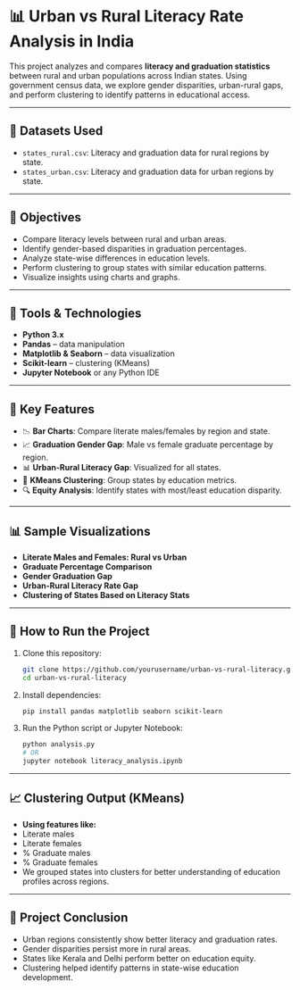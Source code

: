 # 📊 Urban vs Rural Literacy Rate Analysis in India

This project analyzes and compares **literacy and graduation statistics** between rural and urban populations across Indian states. Using government census data, we explore gender disparities, urban-rural gaps, and perform clustering to identify patterns in educational access.

---

## 📁 Datasets Used

- `states_rural.csv`: Literacy and graduation data for rural regions by state.
- `states_urban.csv`: Literacy and graduation data for urban regions by state.

---

## 🎯 Objectives

- Compare literacy levels between rural and urban areas.
- Identify gender-based disparities in graduation percentages.
- Analyze state-wise differences in education levels.
- Perform clustering to group states with similar education patterns.
- Visualize insights using charts and graphs.

---

## 🔧 Tools & Technologies

- **Python 3.x**
- **Pandas** – data manipulation
- **Matplotlib & Seaborn** – data visualization
- **Scikit-learn** – clustering (KMeans)
- **Jupyter Notebook** or any Python IDE

---

## 📌 Key Features

- 📉 **Bar Charts**: Compare literate males/females by region and state.
- 📈 **Graduation Gender Gap**: Male vs female graduate percentage by region.
- 📊 **Urban-Rural Literacy Gap**: Visualized for all states.
- 🤖 **KMeans Clustering**: Group states by education metrics.
- 🔍 **Equity Analysis**: Identify states with most/least education disparity.

---

## 📊 Sample Visualizations

- **Literate Males and Females: Rural vs Urban**
- **Graduate Percentage Comparison**
- **Gender Graduation Gap**
- **Urban-Rural Literacy Rate Gap**
- **Clustering of States Based on Literacy Stats**

---

## 🚀 How to Run the Project

1. Clone this repository:
   ```bash
   git clone https://github.com/yourusername/urban-vs-rural-literacy.git
   cd urban-vs-rural-literacy
2. Install dependencies:
   ```bash
   pip install pandas matplotlib seaborn scikit-learn
3. Run the Python script or Jupyter Notebook:
   ```bash
   python analysis.py
   # OR
   jupyter notebook literacy_analysis.ipynb

--- 

## 📈 Clustering Output (KMeans)
- **Using features like:**
- Literate males
- Literate females
- % Graduate males
- % Graduate females
- We grouped states into clusters for better understanding of education profiles across regions.

---

## 📌 Project Conclusion
- Urban regions consistently show better literacy and graduation rates.
- Gender disparities persist more in rural areas.
- States like Kerala and Delhi perform better on education equity.
- Clustering helped identify patterns in state-wise education development.
